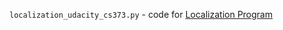 `localization_udacity_cs373.py` - code for [Localization Program](https://classroom.udacity.com/courses/cs373/lessons/48684821/concepts/487362110923#)